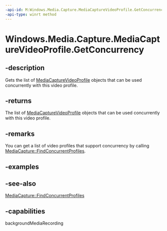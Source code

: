 ```yaml
---
-api-id: M:Windows.Media.Capture.MediaCaptureVideoProfile.GetConcurrency
-api-type: winrt method
---
```


<!-- Method syntax
public Windows.Foundation.Collections.IVectorView<Windows.Media.Capture.MediaCaptureVideoProfile> GetConcurrency()
-->

# Windows.Media.Capture.MediaCaptureVideoProfile.GetConcurrency

## -description
Gets the list of [MediaCaptureVideoProfile](mediacapturevideoprofile.md) objects that can be used concurrently with this video profile.

## -returns
The list of [MediaCaptureVideoProfile](mediacapturevideoprofile.md) objects that can be used concurrently with this video profile.

## -remarks
You can get a list of video profiles that support concurrency by calling [MediaCapture::FindConcurrentProfiles](mediacapture_findconcurrentprofiles_834250833.md).

## -examples

## -see-also
[MediaCapture::FindConcurrentProfiles](mediacapture_findconcurrentprofiles_834250833.md)
## -capabilities
backgroundMediaRecording
